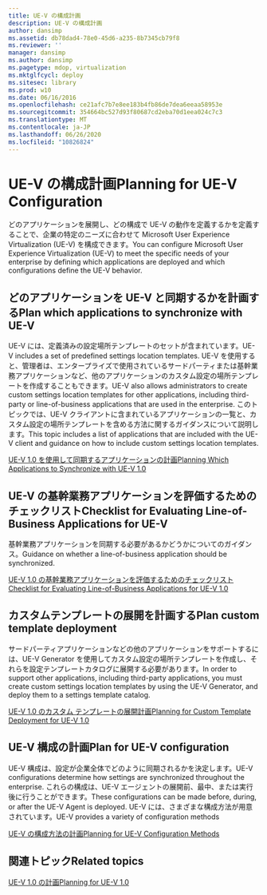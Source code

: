 ```yaml
---
title: UE-V の構成計画
description: UE-V の構成計画
author: dansimp
ms.assetid: db78dad4-78e0-45d6-a235-8b7345cb79f8
ms.reviewer: ''
manager: dansimp
ms.author: dansimp
ms.pagetype: mdop, virtualization
ms.mktglfcycl: deploy
ms.sitesec: library
ms.prod: w10
ms.date: 06/16/2016
ms.openlocfilehash: ce21afc7b7e8ee183b4fb86de7dea6eeaa58953e
ms.sourcegitcommit: 354664bc527d93f80687cd2eba70d1eea024c7c3
ms.translationtype: MT
ms.contentlocale: ja-JP
ms.lasthandoff: 06/26/2020
ms.locfileid: "10826824"
---
```

# <span data-ttu-id="213a6-103">UE-V の構成計画</span><span class="sxs-lookup"><span data-stu-id="213a6-103">Planning for UE-V Configuration</span></span>


<span data-ttu-id="213a6-104">どのアプリケーションを展開し、どの構成で UE-V の動作を定義するかを定義することで、企業の特定のニーズに合わせて Microsoft User Experience Virtualization (UE-V) を構成できます。</span><span class="sxs-lookup"><span data-stu-id="213a6-104">You can configure Microsoft User Experience Virtualization (UE-V) to meet the specific needs of your enterprise by defining which applications are deployed and which configurations define the UE-V behavior.</span></span>

## <span data-ttu-id="213a6-105">どのアプリケーションを UE-V と同期するかを計画する</span><span class="sxs-lookup"><span data-stu-id="213a6-105">Plan which applications to synchronize with UE-V</span></span>


<span data-ttu-id="213a6-106">UE-V には、定義済みの設定場所テンプレートのセットが含まれています。</span><span class="sxs-lookup"><span data-stu-id="213a6-106">UE-V includes a set of predefined settings location templates.</span></span> <span data-ttu-id="213a6-107">UE-V を使用すると、管理者は、エンタープライズで使用されているサードパーティまたは基幹業務アプリケーションなど、他のアプリケーションのカスタム設定の場所テンプレートを作成することもできます。</span><span class="sxs-lookup"><span data-stu-id="213a6-107">UE-V also allows administrators to create custom settings location templates for other applications, including third-party or line-of-business applications that are used in the enterprise.</span></span> <span data-ttu-id="213a6-108">このトピックでは、UE-V クライアントに含まれているアプリケーションの一覧と、カスタム設定の場所テンプレートを含める方法に関するガイダンスについて説明します。</span><span class="sxs-lookup"><span data-stu-id="213a6-108">This topic includes a list of applications that are included with the UE-V client and guidance on how to include custom settings location templates.</span></span>

[<span data-ttu-id="213a6-109">UE-V 1.0 を使用して同期するアプリケーションの計画</span><span class="sxs-lookup"><span data-stu-id="213a6-109">Planning Which Applications to Synchronize with UE-V 1.0</span></span>](planning-which-applications-to-synchronize-with-ue-v-10.md)

## <span data-ttu-id="213a6-110">UE-V の基幹業務アプリケーションを評価するためのチェックリスト</span><span class="sxs-lookup"><span data-stu-id="213a6-110">Checklist for Evaluating Line-of-Business Applications for UE-V</span></span>


<span data-ttu-id="213a6-111">基幹業務アプリケーションを同期する必要があるかどうかについてのガイダンス。</span><span class="sxs-lookup"><span data-stu-id="213a6-111">Guidance on whether a line-of-business application should be synchronized.</span></span>

[<span data-ttu-id="213a6-112">UE-V 1.0 の基幹業務アプリケーションを評価するためのチェックリスト</span><span class="sxs-lookup"><span data-stu-id="213a6-112">Checklist for Evaluating Line-of-Business Applications for UE-V 1.0</span></span>](checklist-for-evaluating-line-of-business-applications-for-ue-v-10.md)

## <span data-ttu-id="213a6-113">カスタムテンプレートの展開を計画する</span><span class="sxs-lookup"><span data-stu-id="213a6-113">Plan custom template deployment</span></span>


<span data-ttu-id="213a6-114">サードパーティアプリケーションなどの他のアプリケーションをサポートするには、UE-V Generator を使用してカスタム設定の場所テンプレートを作成し、それらを設定テンプレートカタログに展開する必要があります。</span><span class="sxs-lookup"><span data-stu-id="213a6-114">In order to support other applications, including third-party applications, you must create custom settings location templates by using the UE-V Generator, and deploy them to a settings template catalog.</span></span>

[<span data-ttu-id="213a6-115">UE-V 1.0 のカスタム テンプレートの展開計画</span><span class="sxs-lookup"><span data-stu-id="213a6-115">Planning for Custom Template Deployment for UE-V 1.0</span></span>](planning-for-custom-template-deployment-for-ue-v-10.md)

## <span data-ttu-id="213a6-116">UE-V 構成の計画</span><span class="sxs-lookup"><span data-stu-id="213a6-116">Plan for UE-V configuration</span></span>


<span data-ttu-id="213a6-117">UE-V 構成は、設定が企業全体でどのように同期されるかを決定します。</span><span class="sxs-lookup"><span data-stu-id="213a6-117">UE-V configurations determine how settings are synchronized throughout the enterprise.</span></span> <span data-ttu-id="213a6-118">これらの構成は、UE-V エージェントの展開前、最中、または実行後に行うことができます。</span><span class="sxs-lookup"><span data-stu-id="213a6-118">These configurations can be made before, during, or after the UE-V Agent is deployed.</span></span> <span data-ttu-id="213a6-119">UE-V には、さまざまな構成方法が用意されています。</span><span class="sxs-lookup"><span data-stu-id="213a6-119">UE-V provides a variety of configuration methods</span></span>

[<span data-ttu-id="213a6-120">UE-V の構成方法の計画</span><span class="sxs-lookup"><span data-stu-id="213a6-120">Planning for UE-V Configuration Methods</span></span>](planning-for-ue-v-configuration-methods.md)

## <span data-ttu-id="213a6-121">関連トピック</span><span class="sxs-lookup"><span data-stu-id="213a6-121">Related topics</span></span>


[<span data-ttu-id="213a6-122">UE-V 1.0 の計画</span><span class="sxs-lookup"><span data-stu-id="213a6-122">Planning for UE-V 1.0</span></span>](planning-for-ue-v-10.md)

 

 





